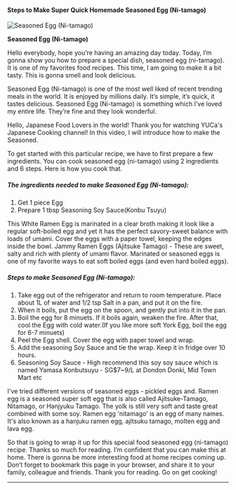             

#### Steps to Make Super Quick Homemade Seasoned Egg (Ni-tamago)

![Seasoned Egg (Ni-tamago)](https://img-global.cpcdn.com/recipes/e47b7d94600fea75/751x532cq70/seasoned-egg-ni-tamago-recipe-main-photo.jpg)

**Seasoned Egg (Ni-tamago)**

Hello everybody, hope you’re having an amazing day today. Today, I’m gonna show you how to prepare a special dish, seasoned egg (ni-tamago). It is one of my favorites food recipes. This time, I am going to make it a bit tasty. This is gonna smell and look delicious.

Seasoned Egg (Ni-tamago) is one of the most well liked of recent trending meals in the world. It is enjoyed by millions daily. It’s simple, it’s quick, it tastes delicious. Seasoned Egg (Ni-tamago) is something which I’ve loved my entire life. They’re fine and they look wonderful.

Hello, Japanese Food Lovers in the world! Thank you for watching YUCa's Japanese Cooking channel! In this video, I will introduce how to make the Seasoned.

To get started with this particular recipe, we have to first prepare a few ingredients. You can cook seasoned egg (ni-tamago) using 2 ingredients and 6 steps. Here is how you cook that.

##### The ingredients needed to make Seasoned Egg (Ni-tamago):

1.  Get 1 piece Egg
2.  Prepare 1 tbsp Seasoning Soy Sauce(Konbu Tsuyu)

This White Ramen Egg is marinated in a clear broth making it look like a regular soft-boiled egg and yet it has the perfect savory-sweet balance with loads of umami. Cover the eggs with a paper towel, keeping the edges inside the bowl. Jammy Ramen Eggs (Ajitsuke Tamago) - These are sweet, salty and rich with plenty of umami flavor. Marinated or seasoned eggs is one of my favorite ways to eat soft boiled eggs (and even hard boiled eggs).

##### Steps to make Seasoned Egg (Ni-tamago):

1.  Take egg out of the refrigerator and return to room temperature. Place about 1L of water and 1/2 tsp Salt in a pan, and put it on the fire.
2.  When it boils, put the egg on the spoon, and gently put into it in the pan.
3.  Boil the egg for 8 minuets. If it boils again, weaken the fire. After that, cool the Egg with cold water.(If you like more soft York Egg, boil the egg for 6-7 minuets)
4.  Peel the Egg shell. Cover the egg with paper towel and wrap.
5.  Add the seasoning Soy Sauce and tie the wrap. Keep it in fridge over 10 hours.
6.  Seasoning Soy Sauce - High recommend this soy soy sauce which is named Yamasa Konbutsuyu - SG$7~9/L at Dondon Donki, Mid Town Mart etc

I've tried different versions of seasoned eggs - pickled eggs and. Ramen egg is a seasoned super soft egg that is also called Ajitsuke-Tamago, Nitamago, or Hanjyuku Tamago. The yolk is still very soft and taste great combined with some soy. Ramen egg 'nitamago' is an egg of many names. It's also known as a hanjuku ramen egg, ajitsuku tamago, molten egg and lava egg.

So that is going to wrap it up for this special food seasoned egg (ni-tamago) recipe. Thanks so much for reading. I’m confident that you can make this at home. There is gonna be more interesting food at home recipes coming up. Don’t forget to bookmark this page in your browser, and share it to your family, colleague and friends. Thank you for reading. Go on get cooking!

* * *